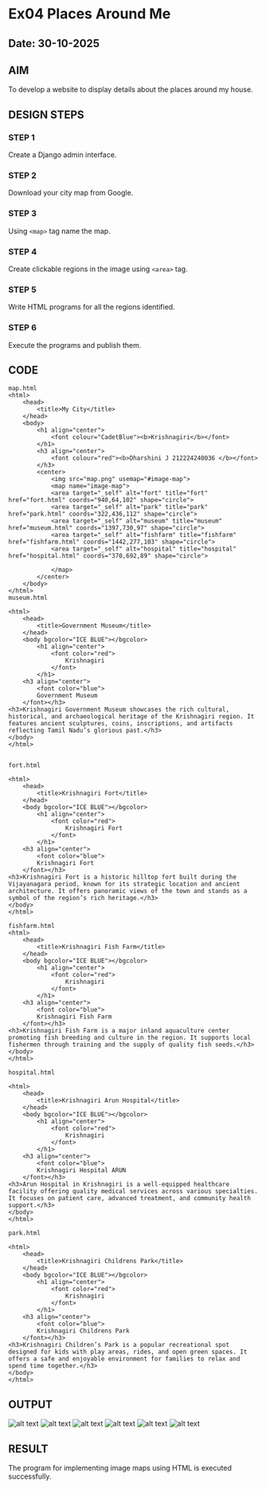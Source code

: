 # Ex04 Places Around Me
## Date: 30-10-2025

## AIM
To develop a website to display details about the places around my house.

## DESIGN STEPS

### STEP 1
Create a Django admin interface.

### STEP 2
Download your city map from Google.

### STEP 3
Using ```<map>``` tag name the map.

### STEP 4
Create clickable regions in the image using ```<area>``` tag.

### STEP 5
Write HTML programs for all the regions identified.

### STEP 6
Execute the programs and publish them.

## CODE
```
map.html
<html>
    <head>
        <title>My City</title>
    </head>
    <body>
        <h1 align="center">
            <font colour="CadetBlue"><b>Krishnagiri</b></font>
        </h1>
        <h3 align="center">
            <font colour="red"><b>Dharshini J 212224240036 </b></font>
        </h3>
        <center>
            <img src="map.png" usemap="#image-map">
            <map name="image-map">
            <area target="_self" alt="fort" title="fort" href="fort.html" coords="940,64,102" shape="circle">
            <area target="_self" alt="park" title="park" href="park.html" coords="322,436,112" shape="circle">
            <area target="_self" alt="museum" title="museum" href="museum.html" coords="1397,730,97" shape="circle">
            <area target="_self" alt="fishfarm" title="fishfarm" href="fishfarm.html" coords="1442,277,103" shape="circle">
            <area target="_self" alt="hospital" title="hospital" href="hospital.html" coords="370,692,89" shape="circle">

            </map>
        </center>
    </body>
</html>
museum.html

<html>
    <head>
        <title>Government Museum</title>
    </head>
    <body bgcolor="ICE BLUE"></bgcolor>
        <h1 align="center">
            <font color="red">
                Krishnagiri
            </font>
        </h1>
    <h3 align="center">
        <font color="blue">
        Government Museum
    </font></h3>
<h3>Krishnagiri Government Museum showcases the rich cultural, historical, and archaeological heritage of the Krishnagiri region. It features ancient sculptures, coins, inscriptions, and artifacts reflecting Tamil Nadu’s glorious past.</h3>
</body>
</html>


fort.html

<html>
    <head>
        <title>Krishnagiri Fort</title>
    </head>
    <body bgcolor="ICE BLUE"></bgcolor>
        <h1 align="center">
            <font color="red">
                Krishnagiri Fort
            </font>
        </h1>
    <h3 align="center">
        <font color="blue">
        Krishnagiri Fort
    </font></h3>
<h3>Krishnagiri Fort is a historic hilltop fort built during the Vijayanagara period, known for its strategic location and ancient architecture. It offers panoramic views of the town and stands as a symbol of the region’s rich heritage.</h3>
</body>
</html>

fishfarm.html
<html>
    <head>
        <title>Krishnagiri Fish Farm</title>
    </head>
    <body bgcolor="ICE BLUE"></bgcolor>
        <h1 align="center">
            <font color="red">
                Krishnagiri
            </font>
        </h1>
    <h3 align="center">
        <font color="blue">
        Krishnagiri Fish Farm
    </font></h3>
<h3>Krishnagiri Fish Farm is a major inland aquaculture center promoting fish breeding and culture in the region. It supports local fishermen through training and the supply of quality fish seeds.</h3>
</body>
</html>

hospital.html

<html>
    <head>
        <title>Krishnagiri Arun Hospital</title>
    </head>
    <body bgcolor="ICE BLUE"></bgcolor>
        <h1 align="center">
            <font color="red">
                Krishnagiri
            </font>
        </h1>
    <h3 align="center">
        <font color="blue">
        Krishnagiri Hospital ARUN
    </font></h3>
<h3>Arun Hospital in Krishnagiri is a well-equipped healthcare facility offering quality medical services across various specialties. It focuses on patient care, advanced treatment, and community health support.</h3>
</body>
</html>

park.html

<html>
    <head>
        <title>Krishnagiri Childrens Park</title>
    </head>
    <body bgcolor="ICE BLUE"></bgcolor>
        <h1 align="center">
            <font color="red">
                Krishnagiri
            </font>
        </h1>
    <h3 align="center">
        <font color="blue">
        Krishnagiri Childrens Park
    </font></h3>
<h3>Krishnagiri Children’s Park is a popular recreational spot designed for kids with play areas, rides, and open green spaces. It offers a safe and enjoyable environment for families to relax and spend time together.</h3>
</body>
</html>
```




## OUTPUT
![alt text](location/app4map/static/map.png)
![alt text](location/app4map/static/Museum.png)
![alt text](location/app4map/static/fort.png)
![alt text](location/app4map/static/FishFarm.png)
![alt text](location/app4map/static/hospital.png)
![alt text](<location/app4map/static/Childrens park.png>)

## RESULT
The program for implementing image maps using HTML is executed successfully.

